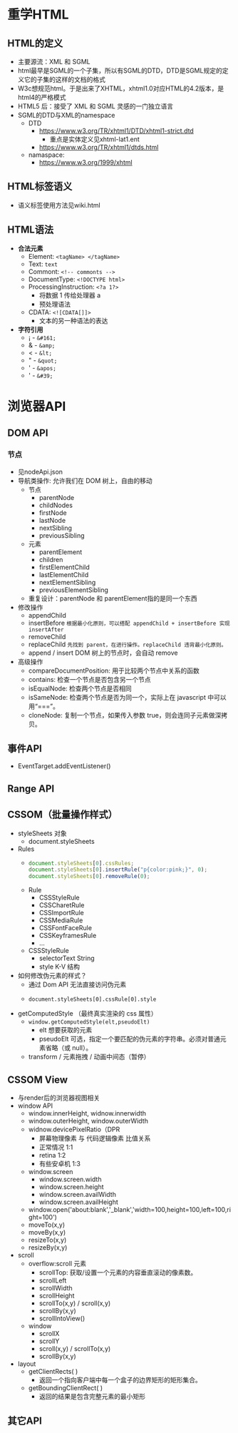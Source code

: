 # 重学HTML

## HTML的定义
- 主要源流：XML 和 SGML
- html最早是SGML的一个子集，所以有SGML的DTD，DTD是SGML规定的定义它的子集的这样的文档的格式
- W3c想规范html。于是出来了XHTML，xhtml1.0对应HTML的4.2版本，是html4的严格模式
- HTML5 后：接受了 XML 和 SGML 灵感的一门独立语言
- SGML的DTD与XML的namespace
  - DTD
    - https://www.w3.org/TR/xhtml1/DTD/xhtml1-strict.dtd
      - 重点是实体定义见xhtml-lat1.ent
    - https://www.w3.org/TR/xhtml1/dtds.html
  - namaspace:
    - https://www.w3.org/1999/xhtml

## HTML标签语义
- 语义标签使用方法见wiki.html

## HTML语法
- **合法元素**
  - Element: `<tagName> </tagName>`
  - Text: `text`
  - Commont: `<!-- commonts -->`
  - DocumentType: `<!DOCTYPE html>`
  - ProcessingInstruction: `<?a 1?>`
    - 将数据 1 传给处理器 a
    - 预处理语法
  - CDATA: `<![CDATA[]]>`
    - 文本的另一种语法的表达
- **字符引用**
  - &#161; - `&#161;`
  - &amp; - `&amp;`
  - &lt; - `&lt;`
  - &quot; - `&quot;`
  - &apos; - `&apos;`
  - &#39; - `&#39;`


# 浏览器API

## DOM API
### 节点
- 见nodeApi.json
- 导航类操作: 允许我们在 DOM 树上，自由的移动
  - 节点
    - parentNode
    - childNodes
    - firstNode
    - lastNode
    - nextSibling
    - previousSibling
  - 元素
    - parentElement
    - children
    - firstElementChild
    - lastElementChild
    - nextElementSibling
    - previousElementSibling
  - 重复设计：parentNode 和 parentElement指的是同一个东西
- 修改操作
  - appendChild
  - insertBefore
    `根据最小化原则，可以搭配 appendChild + insertBefore 实现 insertAfter`
  - removeChild
  - replaceChild
    `先找到 parent，在进行操作。replaceChild 违背最小化原则。`
  - append / insert DOM 树上的节点时，会自动 remove
- 高级操作
  - compareDocumentPosition: 用于比较两个节点中关系的函数
  - contains: 检查一个节点是否包含另一个节点
  - isEqualNode: 检查两个节点是否相同
  - isSameNode: 检查两个节点是否为同一个，实际上在 javascript 中可以用“===”。
  - cloneNode: 复制一个节点，如果传入参数 true，则会连同子元素做深拷贝。

## 事件API
- EventTarget.addEventListener()

## Range API

## CSSOM（批量操作样式）
- styleSheets 对象
  - document.styleSheets
- Rules
  - ```js
    document.styleSheets[0].cssRules;
    document.styleSheets[0].insertRule("p{color:pink;}", 0);
    document.styleSheets[0].removeRule(0);
    ```
  - Rule
    - CSSStyleRule
    - CSSCharetRule
    - CSSImportRule
    - CSSMediaRule
    - CSSFontFaceRule
    - CSSKeyframesRule
    - ...
  - CSSStyleRule
    - selectorText String
    - style K-V 结构
- 如何修改伪元素的样式？
  - 通过 Dom API 无法直接访问伪元素
  - ```
    document.styleSheets[0].cssRule[0].style
    ```
- getComputedStyle （最终真实渲染的 css 属性）
  - `window.getComputedStyle(elt,pseudoElt)`
    - elt 想要获取的元素
    - pseudoElt 可选，指定一个要匹配的伪元素的字符串。必须对普通元素省略（或 null）。
  - transform / 元素拖拽 / 动画中间态（暂停）


## CSSOM View
- 与render后的浏览器视图相关
- window API
  - window.innerHeight, widnow.innerwidth
  - window.outerHeight, window.outerWidth
  - widnow.devicePixelRatio（DPR
    - 屏幕物理像素 与 代码逻辑像素 比值关系
    - 正常情况 1:1
    - retina 1:2
    - 有些安卓机 1:3
  - window.screen
    - window.screen.width
    - window.screen.height
    - window.screen.availWidth
    - window.screen.availHeight
  - window.open('about:blank','\_blank','width=100,height=100,left=100,right=100')
  - moveTo(x,y)
  - moveBy(x,y)
  - resizeTo(x,y)
  - resizeBy(x,y)
- scroll
  - overflow:scroll 元素
    - scrollTop: 获取/设置一个元素的内容垂直滚动的像素数。
    - scrollLeft
    - scrollWidth
    - scrollHeight
    - scrollTo(x,y) / scroll(x,y)
    - scrollBy(x,y)
    - scrollIntoView()
  - window
    - scrollX
    - scrollY
    - scroll(x,y) / scrollTo(x,y)
    - scrollBy(x,y)
- layout
  - getClientRects( )
    - 返回一个指向客户端中每一个盒子的边界矩形的矩形集合。
  - getBoundingClientRect( )
    - 返回的结果是包含完整元素的最小矩形
## 其它API